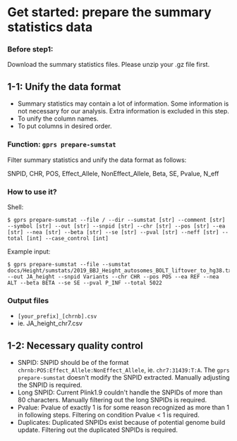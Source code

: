 # Get started: prepare the summary statistics data



### Before step1:

Download the summary statistics files. Please unzip your .gz file first.

## 1-1: Unify the data format
 - Summary statistics may contain a lot of information. Some information is not necessary for our analysis. Extra information is excluded in this step.
 - To unify the column names.
 - To put columns in desired order.

### Function: `gprs prepare-sumstat`

Filter summary statistics and unify the data format as follows:

SNPID, CHR, POS, Effect_Allele, NonEffect_Allele, Beta, SE, Pvalue, N_eff

### How to use it?

Shell:

```shell
$ gprs prepare-sumstat --file / --dir --sumstat [str] --comment [str] --symbol [str] --out [str] --snpid [str] --chr [str] --pos [str] --ea [str] --nea [str] --beta [str] --se [str] --pval [str] --neff [str] --total [int] --case_control [int] 
```

Example input:

```shell
$ gprs prepare-sumstat --file --sumstat docs/Height/sumstats/2019_BBJ_Height_autosomes_BOLT_liftover_to_hg38.txt --out JA_height --snpid Variants --chr CHR --pos POS --ea REF --nea ALT --beta BETA --se SE --pval P_INF --total 5022
```

### Output files
- `[your_prefix]_[chrnb].csv`
- ie. JA_height_chr7.csv



## 1-2: Necessary quality control
 - SNPID: SNPID should be of the format `chrnb:POS:Effect_Allele:NonEffect_Allele`, ie. `chr7:31439:T:A`. The `gprs prepare-sumstat` doesn't modify the SNPID extracted. Manually adjusting the SNPID is required.
 - Long SNPID: Current Plink1.9 couldn't handle the SNPIDs of more than 80 characters. Manually filtering out the long SNPIDs is required.
 - Pvalue: Pvalue of exactly 1 is for some reason recognized as more than 1 in following steps. Filtering on condition Pvalue < 1 is required.
 - Duplicates: Duplicated SNPIDs exist because of potential genome build update. Filtering out the duplicated SNPIDs is required.



